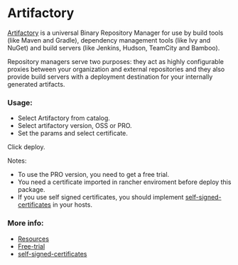 # Artifactory 
	
[Artifactory][artifactory] is a universal Binary Repository Manager for use by build tools (like Maven and Gradle), 
dependency management tools (like Ivy and NuGet) and build servers (like Jenkins, Hudson, TeamCity and Bamboo).
 
Repository managers serve two purposes: they act as highly configurable proxies between your organization and 
external repositories and they also provide build servers with a deployment destination for your internally 
generated artifacts.

### Usage:

 - Select Artifactory from catalog. 
 - Select artifactory version, OSS or PRO.
 - Set the params and select certificate.

 Click deploy.

Notes: 
- To use the PRO version, you need to get a free trial.
- You need a certificate imported in rancher enviroment before deploy this package. 
- If you use self signed certificates, you should implement [self-signed-certificates][using-self-signed-certificates] in your hosts.


### More info:

- [Resources][artifactory-resources]
- [Free-trial][artifactory-trial]
- [self-signed-certificates][using-self-signed-certificates]


[artifactory]: https://www.jfrog.com/artifactory/
[artifactory-resources]: https://www.jfrog.com/support-service/resources/
[artifactory-trial]: https://www.jfrog.com/artifactory/free-trial/
[using-self-signed-certificates]: https://docs.docker.com/registry/insecure/#using-self-signed-certificates